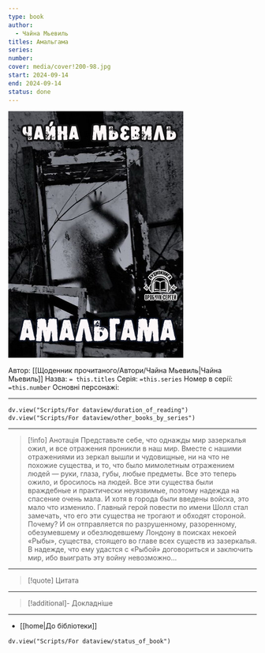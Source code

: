 ```yaml
---
type: book
author:
  - Чайна Мьевиль
titles: Амальгама
series: 
number: 
cover: media/cover!200-98.jpg
start: 2024-09-14
end: 2024-09-14
status: done
---
```

![cover|200](media/cover!200-98.jpg)

Автор: [[Щоденник прочитаного/Автори/Чайна Мьевиль|Чайна Мьевиль]]
Назва: `= this.titles`
Серія:  `=this.series`
Номер в серії: `=this.number`
Основні персонажі:

---
```dataviewjs
dv.view("Scripts/For dataview/duration_of_reading")
dv.view("Scripts/For dataview/other_books_by_series")
```

---
>[!info] Анотація
>Представьте себе, что однажды мир зазеркалья ожил, и все отражения проникли в наш мир. Вместе с нашими отражениями из зеркал вышли и чудовищные, ни на что не похожие существа, и то, что было мимолетным отражением людей — руки, глаза, губы, любые предметы. Все это теперь ожило, и бросилось на людей. Все эти существа были враждебные и практически неуязвимые, поэтому надежда на спасение очень мала. И хотя в города были введены войска, это мало что изменило. Главный герой повести по имени Шолл стал замечать, что его эти существа не трогают и обходят стороной. Почему? И он отправляется по разрушенному, разоренному, обезумевшему и обезлюдевшему Лондону в поисках некоей «Рыбы», существа, стоящего во главе всех существ из зазеркалья. В надежде, что ему удастся с «Рыбой» договориться и заключить мир, ибо выиграть эту войну невозможно...
___

>[!quote] Цитата

---
>[!additional]- Докладніше

---

- [[home|До бібліотеки]]

```dataviewjs
dv.view("Scripts/For dataview/status_of_book")
```